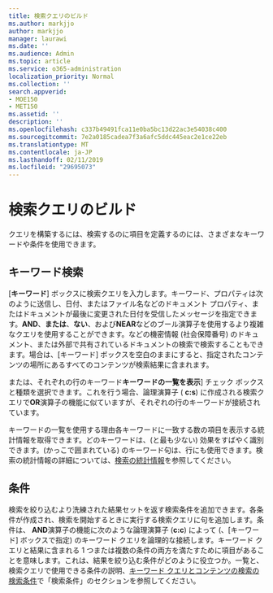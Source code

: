 ```yaml
---
title: 検索クエリのビルド
ms.author: markjjo
author: markjjo
manager: laurawi
ms.date: ''
ms.audience: Admin
ms.topic: article
ms.service: o365-administration
localization_priority: Normal
ms.collection: ''
search.appverid:
- MOE150
- MET150
ms.assetid: ''
description: ''
ms.openlocfilehash: c337b49491fca11e0ba5bc13d22ac3e54038c400
ms.sourcegitcommit: 7e2a0185cadea7f3a6afc5ddc445eac2e1ce22eb
ms.translationtype: MT
ms.contentlocale: ja-JP
ms.lasthandoff: 02/11/2019
ms.locfileid: "29695073"
---
```

# <a name="build-search-queries"></a>検索クエリのビルド

クエリを構築するには、検索するのに項目を定義するのには、さまざまなキーワードや条件を使用できます。

## <a name="keyword-searches"></a>キーワード検索

[**キーワード**] ボックスに検索クエリを入力します。キーワード、プロパティは次のように送信し、日付、またはファイル名などのドキュメント プロパティ、またはドキュメントが最後に変更された日付を受信したメッセージを指定できます。**AND**、**または**、**ない**、および**NEAR**などのブール演算子を使用するより複雑なクエリを使用することができます。などの機密情報 (社会保障番号) のドキュメント、または外部で共有されているドキュメントの検索で検索することもできます。場合は、[キーワード] ボックスを空白のままにすると、指定されたコンテンツの場所にあるすべてのコンテンツが検索結果に含まれます。
    
または、それぞれの行のキーワード**キーワードの一覧を表示**] チェック ボックスと種類を選択できます。これを行う場合、論理演算子 ( **c:s**) に作成される検索クエリで**OR**演算子の機能に似ていますが、それぞれの行のキーワードが接続されています。 
    
キーワードの一覧を使用する理由各キーワードに一致する数の項目を表示する統計情報を取得できます。どのキーワードは、(と最も少ない) 効果をすばやく識別できます。(かっこで囲まれている) のキーワード句は、行にも使用できます。検索の統計情報の詳細については、[検索の統計情報](search-statistics.md)を参照してください。

## <a name="conditions"></a>条件
    
検索を絞り込むより洗練された結果セットを返す検索条件を追加できます。各条件が作成され、検索を開始するときに実行する検索クエリに句を追加します。条件は、 **AND**演算子の機能に次のような論理演算子 (**c:c**) によって (、[キーワード] ボックスで指定) のキーワード クエリを論理的な接続します。キーワード クエリと結果に含まれる 1 つまたは複数の条件の両方を満たすために項目があることを意味します。これは、結果を絞り込む条件がどのように役立つか。一覧と、検索クエリで使用できる条件の説明、[キーワード クエリとコンテンツの検索の検索条件](../keyword-queries-and-search-conditions.md#search-conditions)で「検索条件」のセクションを参照してください。


